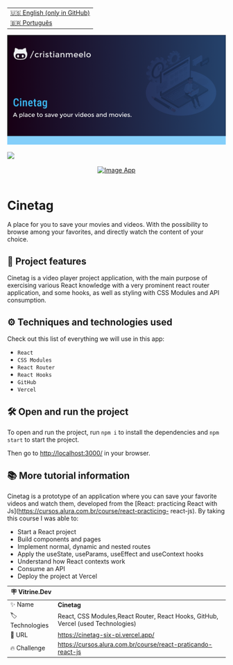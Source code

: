 <table align="right">
  <tr>
    <td>
      <a href="README-EN.md">🇺🇸 English (only in GitHub)</a>
    </td>
  </tr>
  <tr>
    <td>
      <a href="README.md">🇧🇷 Português</a>
    </td>
  </tr>
</table>

![](https://github.com/cristianmeelo/cinetag/blob/main/thumbnail-en.png?raw=true)

![](https://github.com/cristianmeelo/cinetag/blob/main/thumbnail-mockup.png?raw=true#vitrinedev)

<div align="center">
  <a href="https://cinetag-six-pi.vercel.app/">
    <img src="https://img.shields.io/badge/-CHECK%20HERE-lightblue"
  alt="Image App" >
</a>
</div>

<br/>

# Cinetag

A place for you to save your movies and videos. With the possibility to browse among your favorites, and directly watch the content of your choice.

## 🔨 Project features

Cinetag is a video player project application, with the main purpose of exercising various React knowledge with a very prominent react router application, and some hooks, as well as styling with CSS Modules and API consumption.

## ⚙️ Techniques and technologies used

Check out this list of everything we will use in this app:

- `React`
- `CSS Modules`
- `React Router`
- `React Hooks`
- `GitHub`
- `Vercel`

## 🛠️ Open and run the project

To open and run the project, run `npm i` to install the dependencies and `npm start` to start the project.

Then go to <a href="http://localhost:3000/">http://localhost:3000/</a> in your browser.

## 📚 More tutorial information

Cinetag is a prototype of an application where you can save your favorite videos and watch them, developed from the [React: practicing React with Js](https://cursos.alura.com.br/course/react-practicing- react-js). By taking this course I was able to:

- Start a React project
- Build components and pages
- Implement normal, dynamic and nested routes
- Apply the useState, useParams, useEffect and useContext hooks
- Understand how React contexts work
- Consume an API
- Deploy the project at Vercel

| :placard: Vitrine.Dev |                                                                                  |
| --------------------- | -------------------------------------------------------------------------------- |
| :sparkles: Name       | **Cinetag**                                                                      |
| :label: Technologies  | React, CSS Modules,React Router, React Hooks, GitHub, Vercel (used Technologies) |
| :rocket: URL          | https://cinetag-six-pi.vercel.app/                                               |
| :fire: Challenge      | https://cursos.alura.com.br/course/react-praticando-react-js                     |
